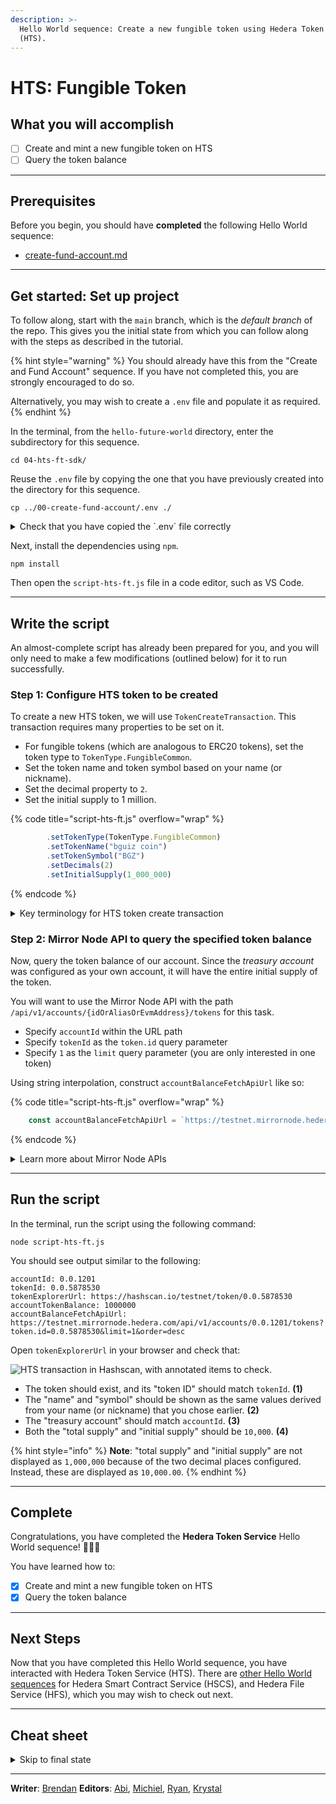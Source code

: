 ```yaml
---
description: >-
  Hello World sequence: Create a new fungible token using Hedera Token Service
  (HTS).
---
```


# HTS: Fungible Token

## What you will accomplish

* [ ] Create and mint a new fungible token on HTS
* [ ] Query the token balance

***

## Prerequisites

Before you begin, you should have **completed** the following Hello World sequence:

* [create-fund-account.md](create-fund-account.md "mention")

***

## Get started: Set up project

To follow along, start with the `main` branch, which is the _default branch_ of the repo. This gives you the initial state from which you can follow along with the steps as described in the tutorial.

{% hint style="warning" %}
You should already have this from the "Create and Fund Account" sequence. If you have not completed this, you are strongly encouraged to do so.

Alternatively, you may wish to create a `.env` file and populate it as required.
{% endhint %}

In the terminal, from the `hello-future-world` directory, enter the subdirectory for this sequence.

```shell
cd 04-hts-ft-sdk/
```

Reuse the `.env` file by copying the one that you have previously created into the directory for this sequence.

```shell
cp ../00-create-fund-account/.env ./
```

<details>

<summary>Check that you have copied the `.env` file correctly</summary>

To do so, use the `pwd` command to check that you are indeed in the right subdirectory within the repo.

```shell
pwd
```

This should output a path that ends with `/hello-future-world/04-hts-ft-sdk`. If not, you will need to start over.

```
/some/path/hello-future-world/04-hts-ft-sdk
```

Next, use the `ls` command to check that the `.env` file has been copied into this subdirectory.

```shell
ls -a
```

The first few line of the output should look display `.env`. If not, you'll need to start over.

```
.
..
.env
```

</details>

Next, install the dependencies using `npm`.

```shell
npm install
```

Then open the `script-hts-ft.js` file in a code editor, such as VS Code.

***

## Write the script

An almost-complete script has already been prepared for you, and you will only need to make a few modifications (outlined below) for it to run successfully.

### Step 1: Configure HTS token to be created

To create a new HTS token, we will use `TokenCreateTransaction`. This transaction requires many properties to be set on it.

* For fungible tokens (which are analogous to ERC20 tokens), set the token type to `TokenType.FungibleCommon`.
* Set the token name and token symbol based on your name (or nickname).
* Set the decimal property to `2`.
* Set the initial supply to 1 million.

{% code title="script-hts-ft.js" overflow="wrap" %}
```js
        .setTokenType(TokenType.FungibleCommon)
        .setTokenName("bguiz coin")
        .setTokenSymbol("BGZ")
        .setDecimals(2)
        .setInitialSupply(1_000_000)
```
{% endcode %}

<details>

<summary>Key terminology for HTS token create transaction</summary>

* [**Token Type**](../../sdks-and-apis/sdks/token-service/token-types.md): Fungible tokens, declared using `TokenType.FungibleCommon`, may be thought of as analogous to _ERC20_ tokens. Note that HTS also supports another token type, `TokenType.NonFungibleUnique`, which may be thought of as analogous to _ERC721_ tokens.
* **Token Name**: This is the full name of the token. For example, "Singapore Dollar".
* **Token Symbol**: This is the abbreviation of the token's name. For example, "SGD".
* **Decimals**: This is the number of decimal places the currency uses. For example, `2` mimics "cents", where the smallest unit of the token is 0.01 (1/100) of a single token.
* **Initial Supply**: This is the number of units of the token to "mint" when first creating the token. Note that this is specified in the smallest units, so `1_000_000` initial supply when decimals is 2, results in `10_000` full units of the token being minted. It might be easier to think about it as "one million cents equals ten thousand dollars".
* **Treasury Account ID**: This is the account for which the initial supply is credited. For example, using `accountId` would mean that your own account receives all the tokens when they are minted.
* [**Admin Key**](../../sdks-and-apis/sdks/token-service/define-a-token.md#token-properties): This is the account that is authorized to administrate this token. For example, using `accountKey` would mean that your own account would get to perform actions such as minting additional supply.

</details>

### Step 2: Mirror Node API to query the specified token balance

Now, query the token balance of our account. Since the _treasury account_ was configured as your own account, it will have the entire initial supply of the token.

You will want to use the Mirror Node API with the path `/api/v1/accounts/{idOrAliasOrEvmAddress}/tokens` for this task.

* Specify `accountId` within the URL path
* Specify `tokenId` as the `token.id` query parameter
* Specify `1` as the `limit` query parameter (you are only interested in one token)

Using string interpolation, construct `accountBalanceFetchApiUrl` like so:

{% code title="script-hts-ft.js" overflow="wrap" %}
```js
    const accountBalanceFetchApiUrl = `https://testnet.mirrornode.hedera.com/api/v1/accounts/${accountId}/tokens?token.id=${tokenId}&limit=1&order=desc`;
```
{% endcode %}

<details>

<summary>Learn more about Mirror Node APIs</summary>

You can explore the Mirror Node APIs interactively via its Swagger page: [Hedera Testnet Mirror Node REST API](https://testnet.mirrornode.hedera.com/api/v1/docs/#/).

You can perform the same Mirror Node API query as `accountBalanceFetchApiUrl` above. This is what the relevant part of the Swagger page would look like when doing so:

<img src="../../fr/.gitbook/assets/hello-world--hts--mirror-node-swagger.drawing.svg" alt="" data-size="original">

You can learn more about the Mirror Nodes via its documentation: [REST API](https://docs.hedera.com/hedera/sdks-and-apis/rest-api).

</details>

***

## Run the script

In the terminal, run the script using the following command:

```shell
node script-hts-ft.js
```

You should see output similar to the following:

```
accountId: 0.0.1201
tokenId: 0.0.5878530
tokenExplorerUrl: https://hashscan.io/testnet/token/0.0.5878530
accountTokenBalance: 1000000
accountBalanceFetchApiUrl: https://testnet.mirrornode.hedera.com/api/v1/accounts/0.0.1201/tokens?token.id=0.0.5878530&limit=1&order=desc
```

Open `tokenExplorerUrl` in your browser and check that:

![HTS transaction in Hashscan, with annotated items to check.](../../fr/.gitbook/assets/hello-world--hts--token.drawing.svg)

* The token should exist, and its "token ID" should match `tokenId`. **(1)**
* The "name" and "symbol" should be shown as the same values derived from your name (or nickname) that you chose earlier. **(2)**
* The "treasury account" should match `accountId`. **(3)**
* Both the "total supply" and "initial supply" should be `10,000`. **(4)**

{% hint style="info" %}
**Note**: "total supply" and "initial supply" are not displayed as `1,000,000` because of the two decimal places configured. Instead, these are displayed as `10,000.00`.
{% endhint %}

***

## Complete

Congratulations, you have completed the **Hedera Token Service** Hello World sequence! 🎉🎉🎉

You have learned how to:

* [x] Create and mint a new fungible token on HTS
* [x] Query the token balance

***

## Next Steps

Now that you have completed this Hello World sequence, you have interacted with Hedera Token Service (HTS). There are [other Hello World sequences](../) for Hedera Smart Contract Service (HSCS), and Hedera File Service (HFS), which you may wish to check out next.

***

## Cheat sheet

<details>

<summary>Skip to final state</summary>

The repo, [`github.com/hedera-dev/hello-future-world`](https://github.com/hedera-dev/hello-future-world/), is intended to be used alongside this tutorial.

To skip ahead to the final state, use the `completed` branch. You may use this to compare your implementation to the completed steps of the tutorial.

```shell
git fetch origin completed:completed
git checkout completed
```

Alternatively, you may view the `completed` branch on Github: [`github.com/hedera-dev/hello-future-world/tree/completed/04-hts-ft-sdk`](https://github.com/hedera-dev/hello-future-world/tree/completed/04-hts-ft-sdk)

</details>

***

**Writer**: [Brendan](https://blog.bguiz.com/) **Editors**: [Abi](https://github.com/a-ridley), [Michiel](https://www.linkedin.com/in/michielmulders/), [Ryan](https://www.linkedin.com/in/ryaneh/), [Krystal](https://www.linkedin.com/in/theekrystallee/)
